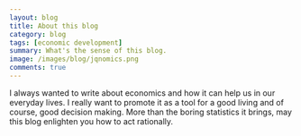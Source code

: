 ```yaml
---
layout: blog
title: About this blog
category: blog
tags: [economic development]  
summary: What's the sense of this blog.
image: /images/blog/jqnomics.png
comments: true
---
```


I always wanted to write about economics and how it can help us in our everyday lives.
I really want to promote it as a tool for a good living and of course, good decision making. More than the boring statistics it brings, may this blog enlighten you how to act rationally.
